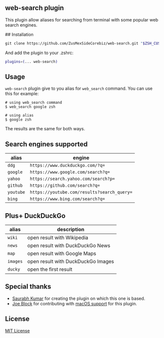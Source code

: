 web-search plugin
-----------------
This plugin allow aliases for searching from terminal with some popular web search engines.

## Installation

```sh
git clone https://github.com/ZusMexSideCorebiz/web-search.git "$ZSH_CUSTOM/plugins/web-search"
```
And add the plugin to your .zshrc:

```sh
plugins=(... web-search)
```

## Usage
`web-search` plugin give to you alias for `web_search` command. You can use this for example:
```
# using web_search command
$ web_search google zsh

# using alias
$ google zsh
```
The results are the same for both ways.

## Search engines supported
| alias     | engine                                      |
| ---       | ---                                         |
| `ddg`     | `https://www.duckduckgo.com/?q=`            |
| `google`  | `https://www.google.com/search?q=`          |
| `yahoo`   | `https://search.yahoo.com/search?p=`        |
| `github`  | `https://github.com/search?q=`              |
| `youtube` | `https://youtube.com/results?search_query=` |
| `bing`    | `https://www.bing.com/search?q=`            |

## Plus+ DuckDuckGo
| alias    | description                        |
| ---      | ---                                |
| `wiki`   | open result with Wikipedia         |
| `news`   | open result with DuckDuckGo News   |
| `map`    | open result with Google Maps       |
| `images` | open result with DuckDuckGo Images |
| `ducky`  | open the first result              |

## Special thanks
- [Saurabh Kumar](https://github.com/theskumar) for creating the plugin on which this one is based.
- [Joe Block](https://github.com/unixorn) for contributing with [macOS support](https://github.com/sinetoami/web-search/commit/7acc6e1eee7cf1086190daf0d66fc3fe589ca975) for this plugin.

## License
[MIT License](LICENSE)
